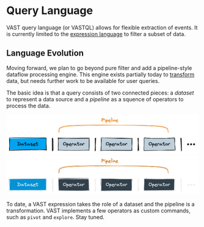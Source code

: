 # Query Language

VAST query language (or VASTQL) allows for flexible extraction of events. It
is currently limited to the [expression language](query-language/expressions) to
filter a subset of data.

## Language Evolution

Moving forward, we plan to go beyond pure filter and add a pipeline-style
dataflow processing engine. This engine exists partially today to
[transform](/docs/use-vast/transform) data, but needs further work to be
available for user queries.

The basic idea is that a query consists of two connected pieces: a *dataset* to
represent a data source and a *pipeline* as a squence of operators to process
the data.

![Query Language](/img/query-language.light.png#gh-light-mode-only)
![Query Language](/img/query-language.dark.png#gh-dark-mode-only)

 To date, a VAST expression takes the role of a dataset and the pipeline is a
 transformation. VAST implements a few operators as custom commands, such as
 `pivot` and `explore`. Stay tuned.
